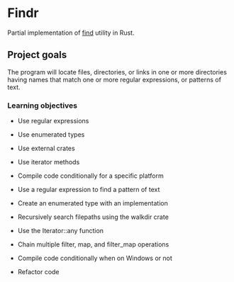 # Findr

Partial implementation of [find](https://en.wikipedia.org/wiki/Find_(Unix)) utility in Rust.

## Project goals

The program will locate files, directories, or links in one or more directories having names that match one or more regular expressions, or patterns of text.

### Learning objectives

- Use regular expressions
- Use enumerated types
- Use external crates
- Use iterator methods
- Compile code conditionally for a specific platform

- Use a regular expression to find a pattern of text
- Create an enumerated type with an implementation
- Recursively search filepaths using the walkdir crate
- Use the Iterator::any function
- Chain multiple filter, map, and filter_map operations
- Compile code conditionally when on Windows or not
- Refactor code